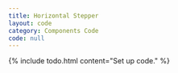 ```yaml
---
title: Horizontal Stepper
layout: code
category: Components Code
code: null
---
```


{% include todo.html content="Set up code." %}

